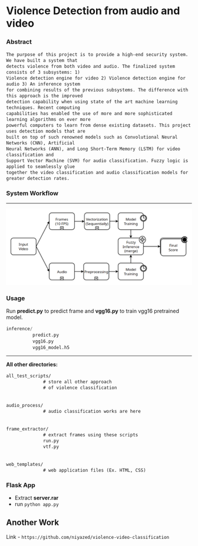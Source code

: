 # Violence Detection from audio and video

### Abstract

```
The purpose of this project is to provide a high-end security system. We have built a system that
detects violence from both video and audio. The finalized system consists of 3 subsystems: 1)
Violence detection engine for video 2) Violence detection engine for audio 3) An inference system
for combining results of the previous subsystems. The difference with this approach is the improved
detection capability when using state of the art machine learning techniques. Recent computing
capabilities has enabled the use of more and more sophisticated learning algorithms on ever more
powerful computers to learn from dense existing datasets. This project uses detection models that are
built on top of such renowned models such as Convolutional Neural Networks (CNN), Artificial
Neural Networks (ANN), and Long Short-Term Memory (LSTM) for video classification and
Support Vector Machine (SVM) for audio classification. Fuzzy logic is applied to seamlessly glue
together the video classification and audio classification models for greater detection rates.
```
### System Workflow

<hr>

![system_workflow.png](system_workflow.png)


### Usage

Run <b>predict.py</b> to predict frame and <b>vgg16.py</b> to train vgg16 pretrained model.
```python
inference/
          predict.py
          vgg16.py
          vgg16_model.h5        
```
<hr>
<b> All other directories:</b>
<br>

```
all_test_scripts/
              # store all other approach
              # of violence classification
     
     
audio_process/
              # audio classification works are here
              

frame_extractor/
              # extract frames using these scripts
              run.py
              vtf.py
              

web_templates/
              # web application files (Ex. HTML, CSS)
```
### Flask App

- Extract <b>server.rar</b>
- run `python app.py`


## Another Work

Link - `https://github.com/niyazed/violence-video-classification`

